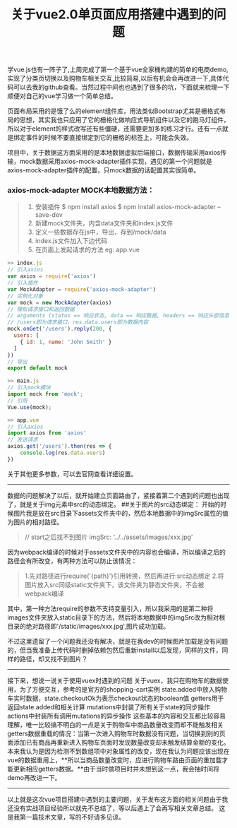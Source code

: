﻿---
layout: post
title: 关于vue2.0单页面应用搭建中遇到的问题
key: 20180403
tags: 总结 分享
---

学vue.js也有一阵子了,上周完成了第一个基于vue全家桶构建的简单的电商demo,实现了分类页切换以及购物车相关交互,比较简易,以后有机会会再改进一下,具体代码可以去我的github查看。当然过程中间也也遇到了很多的坑，下面就来梳理一下顺便对自己的vue学习做一个简单总结。<!--more-->

页面布局采用的是饿了么的element组件库，用法类似Bootstrap尤其是栅格式布局的思想，其实我也只应用了它的栅格化做响应式导航组件以及它的跑马灯组件，所以对于element的样式改写还有些僵硬，还需要更加多的练习才行。还有一点就是绑定事件的时候不要直接绑定到它的栅格的标签上，可能会失效。

项目中，关于数据这方面采用的是本地数据虚拟后端接口，数据传输采用axios传输，mock数据采用axios-mock-adapter插件实现，遇见的第一个问题就是axios-mock-adapter插件的配置，只mock数据的话配置其实很简单。
### axios-mock-adapter MOCK本地数据方法：
>1. 安装插件
\$ npm install axios
$ npm install axios-mock-adapter –save-dev 
>2. 新建mock文件夹，内含data文件夹和index.js文件
>3. 定义一些数据存在js中，导出，存到/mock/data 
>4. index.js文件加入下边代码 
>5. 在页面上发起请求的方法 eg: app.vue

``` javascript
>> index.js
// 引入axios
var axios = require('axios')
// 引入插件
var MockAdapter = require('axios-mock-adapter')
// 实例化对象
var mock = new MockAdapter(axios)
// 模拟请求接口和返回数据
// arguments (status == 响应状态, data == 响应数据, headers == 响应头部信息)
// /users即为请求接口，res.data.users即为数据内容
mock.onGet('/users').reply(200, {
  users: [
    { id: 1, name: 'John Smith' }
  ]
})
// 导出
export default mock
```  
``` javascript
>> main.js
// 引入mock模块
import mock from 'mock';
// 引用
Vue.use(mock);
```
``` javascript
>> app.vue
// 引入axios
import axios from 'axios'
// 发送请求
axios.get('/users').then(res => {
    console.log(res.data.users)
})
```
关于其他更多参数，可以去官网查看详细设置。


----------

数据的问题解决了以后，就开始建立页面路由了，紧接着第二个遇到的问题也出现了，就是关于img元素中src的动态绑定。
##关于图片的src动态绑定：
开始的时候图片我是放在src目录下assets文件夹中的，然后本地数据中的imgSrc属性的值为图片的相对路径。
>// start之后找不到图片
>imgSrc: '../../assets/images/xxx.jpg'

因为webpack编译的时候对于assets文件夹中的内容也会编译，所以编译之后的路径会有所改变，有两种方法可以防止该情况：
>1.先对路径进行require('{path}')引用转换，然后再进行:src动态绑定
>2.将图片放入src同级static文件夹下，该文件夹为静态文件夹，不会被webpack编译

其中，第一种方法require的参数不支持变量引入，所以我采用的是第二种将images文件夹放入static目录下的方法，然后将本地数据中的imgSrc改为相对根目录的绝对路径即'/static/images/xxx.jpg',图片成功加载。

不过这里遗留了一个问题我还没有解决，就是在我dev的时候图片加载是没有问题的，但当我准备上传代码时删掉依赖包然后重新install以后发现，同样的文件，同样的路径，却又找不到图片？

----------

接下来，想说一说关于使用vuex时遇到的问题
关于vuex，我只在购物车的数据使用，为了方便交互，参考的是官方的shopping-cart实例
state.added中放入购物车实时数据，state.checkoutOk为表示checkout状态的boolean值
getters用于返回state.added和相关计算
mutations中封装了所有关于state的同步操作
actions中封装所有调用mutations的异步操作
这些基本的内容和交互都比较容易理解，唯一比较搞不明白的一点是关于购物车中商品数量改变而却不能触发相关getters数据重载的情况：当第一次进入购物车时数据没有问题，当切换到别的页面添加已有商品再重新进入购物车页面时发现数量改变却未触发结算金额的变化。本来我认为是因为检测不到数组项中对象属性的改变，现在我认为问题应该出现在vue的数据重用上，**所以当商品数量改变时，应进行购物车路由页面的重加载才能更新相应getters数据。**由于当时做项目时并未想到这一点，我会抽时间将demo再改进一下。


----------

以上就是这次vue项目搭建中遇到的主要问题，关于发布这方面的相关问题由于我还没有实战项目经验所以就先不总结了，等以后遇上了会再写相关文章总结。
这是我第一篇技术文章，写的不好请多见谅。